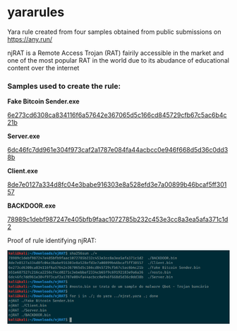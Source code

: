 # yararules

Yara rule created from four samples obtained from public submissions on https://any.run/ 

njRAT is a Remote Access Trojan (RAT) fairily accessible in the market and one of the most popular RAT in the world due to its abudance of educational content over the internet 

### Samples used to create the rule:


**Fake Bitcoin Sender.exe**

[6e273cd6308ca834116f6a57642e367065d5c166cd845729cfb67c5ac6b4c21b](https://app.any.run/tasks/cf2592b6-1a1e-48a3-b150-1847420be4dc/)

**Server.exe**

[6dc46fc7dd961e304f973caf2a1787e084fa44acbcc0e946f668d5d36c0dd38b](https://app.any.run/tasks/3ff2832a-66de-40c6-991d-3c98d15fc7d2/)

**Client.exe**

[8de7e0127a334d8fc04e3babe916303e8a528efd3e7a00899b46bcaf5ff30157](https://app.any.run/tasks/c966bd8e-ac63-488e-8ea4-e91761a20eb4/)

**BACKDOOR.exe**

[78989c1debf987247e405bfb9faac1072785b232c453e3cc8a3ea5afa371c1d2](https://app.any.run/tasks/2a4c9e20-93f3-4c4a-9f91-174fa2ad82c8/)


Proof of rule identifying njRAT:

![](https://github.com/nakagawajin/yararules/blob/main/njRAT_yararule_poc.png)
